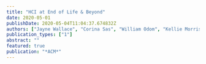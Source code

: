 ```yaml
---
title: "HCI at End of Life & Beyond"
date: 2020-05-01
publishDate: 2020-05-04T11:04:37.674832Z
authors: ["Jayne Wallace", "Corina Sas", "William Odom", "Kellie Morrissey", "Kyle Montague", "Patrick Olivier", "Nantia Koulidou"]
publication_types: ["1"]
abstract: ""
featured: true
publication: "*ACM*"
---
```


